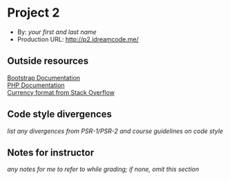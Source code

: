# Project 2
+ By: *your first and last name*
+ Production URL: <http://p2.idreamcode.me/>

## Outside resources
[Bootstrap Documentation](https://getbootstrap.com/docs/3.3/css/)  
[PHP Documentation](http://php.net/manual/en/)  
[Currency format from Stack Overflow](https://stackoverflow.com/questions/294865/how-do-i-format-a-number-to-a-dollar-amount-in-php)  

## Code style divergences
*list any divergences from PSR-1/PSR-2 and course guidelines on code style*

## Notes for instructor
*any notes for me to refer to while grading; if none, omit this section*